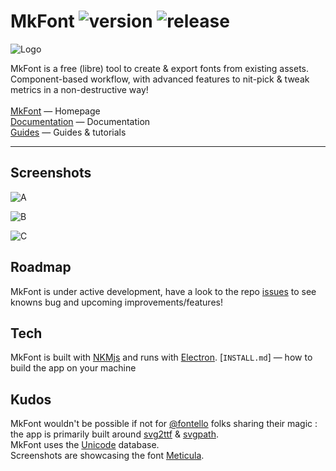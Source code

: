 # MkFont ![version](https://img.shields.io/badge/dynamic/json?color=ed1e79&label=version&query=version&url=https://github.com/Nebukam/mkfont/raw/main//package.json) ![release](https://img.shields.io/badge/license-MIT-black.svg)

![Logo](https://nebukam.github.io/mkfont/assets/images/logo-small-sqr.png)

MkFont is a free (libre) tool to create & export fonts from existing assets.  
Component-based workflow, with advanced features to nit-pick & tweak metrics in a non-destructive way!  
<br>
[MkFont](https://nebukam.github.io/mkfont/) — Homepage  
[Documentation](https://nebukam.github.io/mkfont/docs/) — Documentation  
[Guides](https://nebukam.github.io/mkfont/guides/) — Guides & tutorials  

---

## Screenshots  

![A](https://nebukam.github.io/mkfont/assets/images/screenshots/A.png)  

![B](https://nebukam.github.io/mkfont/assets/images/screenshots/B.png)   

![C](https://nebukam.github.io/mkfont/assets/images/screenshots/C.png)   


## Roadmap
MkFont is under active development, have a look to the repo [issues](https://github.com/Nebukam/mkfont/issues) to see knowns bug and upcoming improvements/features!  

## Tech
MkFont is built with [NKMjs](https://github.com/Nebukam/nkmjs) and runs with [Electron](https://github.com/electron/electron).
[`INSTALL.md`] — how to build the app on your machine

## Kudos
MkFont wouldn't be possible if not for [@fontello](https://github.com/fontello) folks sharing their magic : the app is primarily built around [svg2ttf](https://github.com/fontello/svg2ttf) & [svgpath](https://github.com/fontello/svgpath).  
MkFont uses the [Unicode](https://home.unicode.org/) database.  
Screenshots are showcasing the font [Meticula](https://freetypography.com/2019/05/16/free-font-meticula/).
